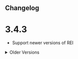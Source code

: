 ## Changelog

# 3.4.3
- Support newer versions of REI

<details>
<summary>Older Versions</summary>

# 3.4.2
- Move trim registry mismatch error to config

# 3.4.1
- Fix early loading crash

# 3.4.0
- Add compat with Better Trim Tooltips
- Replace registry mismatch dump with a more useful error message when modlists don't match

# 3.3.7
- Actually fix the crash with latest version of Mythic Metals

# 3.3.6
- Fix crash with latest version of Mythic Metals

# 3.3.5
- Fix crash when parsing incomplete material jsons

# 3.3.4
- Fix palette generation when resource texture is empty

# 3.3.3
- Fix trim generation on modded armour that is not trimmable by default

## 3.3.2
- Fix incorrect colouring on dyeable armour when used with built-in trim materials

## 3.3.1
- Improve compatibility
- Fix built-in / added trim materials from being replaced with dynamic ones

## 3.3.0
- Add support for REI, EMI and JEI
  - Splits trimming recipes into a seperate category to allow for functional recipes to be easily viewable in the smithing category
- Removed whitelisting
  - It was hardly used and was a pain to maintain

## 3.2.5
- Migrate elytra trim support over to elytra trims as att's internals change less

## 3.2.4
- Improve support for Frostiful
- Improve dynamic trim api

## 3.2.3
- Add support for Frostiful
- Stop missing class log spam

## 3.2.2
- Fix crash when atlas has defined textures but the textures are missing

## 3.2.1
- Added support for Immersive Armours
- Moved to auto-publishing
</details>